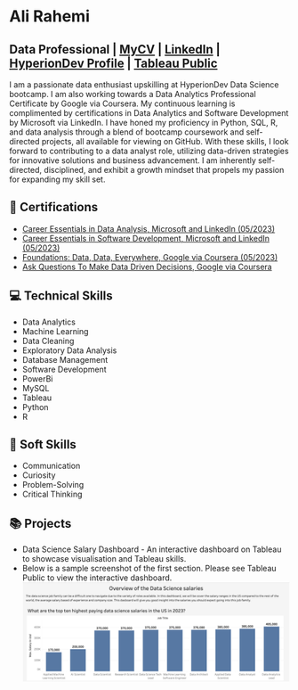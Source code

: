 # Ali Rahemi

## Data Professional | [MyCV](https://app.enhancv.com/share/76adefd9/?utm_medium=growth&utm_campaign=share-resume&utm_source=dynamic) | [LinkedIn](https://www.linkedin.com/in/alirahemi1/) | [HyperionDev Profile](https://www.hyperiondev.com/portfolio/151314/) | [Tableau Public](https://public.tableau.com/app/profile/ali.rahemi/viz/DataScienceSalaries_16855736832060/DS_Salary_Dasboard)

I am a passionate data enthusiast upskilling at HyperionDev Data Science bootcamp. I am also working towards a Data Analytics Professional Certificate by Google via Coursera. My continuous learning is complimented by certifications in Data Analytics and Software Development by Microsoft via LinkedIn. I have honed my proficiency in Python, SQL, R, and data analysis through a blend of bootcamp coursework and self-directed projects, all available for viewing on GitHub. With these skills, I look forward to contributing to a data analyst role, utilizing data-driven strategies for innovative solutions and business advancement. I am inherently self-directed, disciplined, and exhibit a growth mindset that propels my passion for expanding my skill set.

## 📜 Certifications
* [Career Essentials in Data Analysis, Microsoft and LinkedIn (05/2023)](https://www.linkedin.com/learning/certificates/6232c98b2a01dd589d1707eef65066049295d6c2e43c3909709485b55d223c70)
* [Career Essentials in Software Development, Microsoft and LinkedIn (05/2023)](https://www.linkedin.com/learning/certificates/1950f381bdfda41b81f686e31dcbd1775e7b4e91ad45a12e5b11b6c8691a4898)
* [Foundations: Data, Data, Everywhere, Google via Coursera (05/2023)](https://www.coursera.org/account/accomplishments/certificate/F5D549GYK9VK)
* [Ask Questions To Make Data Driven Decisions, Google via Coursera](https://www.coursera.org/account/accomplishments/certificate/TFKM22R8LSRH)


## 💻 Technical Skills
* Data Analytics
* Machine Learning
* Data Cleaning
* Exploratory Data Analysis
* Database Management
* Software Development
* PowerBi
* MySQL
* Tableau
* Python
* R

## 🌟 Soft Skills
* Communication
* Curiosity
* Problem-Solving
* Critical Thinking

## 📚 Projects
* Data Science Salary Dashboard - An interactive dashboard on Tableau to showcase visualisation and Tableau skills.
* Below is a sample screenshot of the first section. Please see Tableau Public to view the interactive dashboard.
![Screenshot of my project](https://github.com/alirahemi1/alirahemi1/blob/main/Screenshot%202023-06-06%20at%2014.36.40.png
)



